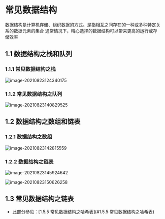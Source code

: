 # 常见数据结构

数据结构是计算机存储、组织数据的方式。是指相互之间存在的一种或多种特定关系的数据元素的集合
通常情况下，精心选择的数据结构可以带来更高的运行或存储效率

## 1.1 数据结构之栈和队列

### 1.1.1 常见数据结构之栈

![image-20210823124340175](https://research-campus-1256316910.cos.ap-chongqing.myqcloud.com/PicGoimage-20210823124340175.png)

### 1.1.2 常见数据结构之队列

![image-20210823140829525](https://research-campus-1256316910.cos.ap-chongqing.myqcloud.com/PicGoimage-20210823140829525.png)

## 1.2 数据结构之数组和链表

### 1.2.1 数据结构之数组

![image-20210823142815559](https://research-campus-1256316910.cos.ap-chongqing.myqcloud.com/PicGoimage-20210823142815559.png)

### 1.2.2 数据结构之链表

![image-20210823145924642](https://research-campus-1256316910.cos.ap-chongqing.myqcloud.com/PicGoimage-20210823145924642.png)

![image-20210823150626258](https://research-campus-1256316910.cos.ap-chongqing.myqcloud.com/PicGoimage-20210823150626258.png)

## 1.3 常见数据结构之链表

- 此部分参见：[1.5.5 常见数据结构之哈希表](#1.5.5 常见数据结构之哈希表)